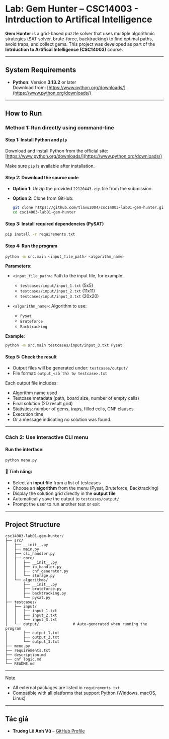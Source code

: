 # Lab: Gem Hunter – CSC14003 - Intrduction to Artifical Intelligence

**Gem Hunter** is a grid-based puzzle solver that uses multiple algorithmic strategies (SAT solver, brute-force, backtracking) to find optimal paths, avoid traps, and collect gems. This project was developed as part of the **Intrduction to Artifical Intelligence (CSC14003)** course.

---

## System Requirements

- **Python**: Version **3.13.2** or later  
  Download from: [https://www.python.org/downloads/](https://www.python.org/downloads/)

---

## How to Run

### Method 1: **Run directly using command-line**

#### Step 1: Install Python and `pip`

Download and install Python from the official site: [https://www.python.org/downloads/](https://www.python.org/downloads/)

Make sure `pip` is available after installation.

#### Step 2: Download the source code

- **Option 1**: Unzip the provided `22120443.zip` file from the submission.
- **Option 2**: Clone from GitHub:

  ```bash
  git clone https://github.com/tlavu2004/csc14003-lab01-gem-hunter.git
  cd csc14003-lab01-gem-hunter
  ```

#### Step 3: Install required dependencies (PySAT)

```bash
pip install -r requirements.txt
```

#### Step 4: Run the program

```bash
python -m src.main <input_file_path> <algorithm_name>
```

**Parameters:**

- `<input_file_path>`: Path to the input file, for example:
  - `testcases/input/input_1.txt` (5x5)
  - `testcases/input/input_2.txt` (11x11)
  - `testcases/input/input_3.txt` (20x20)

- `<algorithm_name>`: Algorithm to use:
  - `Pysat`
  - `Bruteforce`
  - `Backtracking`

**Example**:

```bash
python -m src.main testcases/input/input_3.txt Pysat
```

#### Step 5: Check the result

- Output files will be generated under: `testcases/output/`
- File format: `output_<số thứ tự testcase>.txt`

Each output file includes:

- Algorithm name used
- Testcase metadata (path, board size, number of empty cells)
- Final solution (2D result grid)
- Statistics: number of gems, traps, filled cells, CNF clauses
- Execution time
- Or a message indicating no solution was found.

---

### Cách 2: **Use interactive CLI menu**

#### Run the interface:

```bash
python menu.py
```

#### 🔹 Tính năng:

- Select an **input file** from a list of testcases
- Choose an **algorithm** from the menu (Pysat, Bruteforce, Backtracking)
- Display the solution grid directly in the **output file**
- Automatically save the output to `testcases/output/`
- Prompt the user to run another test or exit

---

## Project Structure

```
csc14003-lab01-gem-hunter/
├── src/                 
│   ├── __init__.py
│   ├── main.py  
│   ├── cli_handler.py   
│   ├── core/            
│   │   ├── __init__.py
│   │   ├── io_handler.py
│   │   ├── cnf_generator.py
│   │   └── storage.py
│   └── algorithms/      
│       ├── __init__.py
│       ├── bruteforce.py
│       ├── backtracking.py
│       └── pysat.py
├── testcases/ 
│   ├── input/      
│   │   ├── input_1.txt
│   │   ├── input_2.txt
│   │   └── input_3.txt
│   └── output/               # Auto-generated when running the program
│       ├── output_1.txt
│       ├── output_2.txt
│       └── output_3.txt
├── menu.py
├── requirements.txt
├── description.md
├── cnf_logic.md
└── README.md 
```

---

> [!Note]
> - All external packages are listed in `requirements.txt`
> - Compatible with all platforms that support Python (Windows, macOS, Linux)

---

## Tác giả

- **Trương Lê Anh Vũ** – [GitHub Profile](https://github.com/tlavu2004)